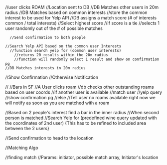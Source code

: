 //user clicks ROAM
  //Location sent to DB
    //DB Matches other users in 20m radius
      //DB Matches based on common interests
      //store the common interest to be used for Yelp API
      //DB assigns a match score (# of interests common / total interests)
      //Select highest score
      //If score is a tie
      //selects 1 user randomly out of the # of possible matches

      //Send confirmation to both people

    //Search Yelp API based on the common user Interests
      //function search yelp for (common user interests)
        //returns 20 results within the 20m radius
        //function will randomly select 1 result and show on confirmation pg
    //DB Matches interests in 20m radius


  //Show Confirmation
  //Otherwise Notification




//
  //Bars in SF
  //A User clicks roam
    //db checks other outstanding roams based on user coords
      //if another user is available
        //match user
        //yelp query
        //show confirmation pg
      //else
        //Tell user no roams available right now we will notify as soon as you are matched with a roam


  //Based on 2 people's interest find a bar in the inner radius
    //When second person is matched
      //Search Yelp for (predefined wine query updated with the coordinates of 2nd user) {This has to be refined to included area between the 2 users}

  //Send confirmation to head to the location




//Matching Algo

//finding match
  //Params: initiator, possible match array, Initiator's location

  <!--
  items in match array will be objects with following props
  {
    username,
    lat,
    long,
    timestamp (when the user pressed Roam)
    isActive
  }
  -->
